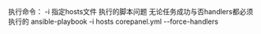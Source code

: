 
执行命令：
				-i 指定hosts文件    执行的脚本问题      无论任务成功与否handlers都必须执行的
ansible-playbook   -i hosts         corepanel.yml       --force-handlers